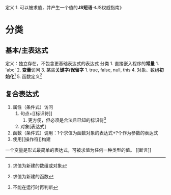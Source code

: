 定义
	1. 可以被求值，并产生一个值的**JS短语**-《JS权威指南》

# 分类
## 基本/主表达式
定义：独立存在，不包含更基础表达式的表达式
分类
	1. 直接嵌入程序的**常量**
		1. 'abc'
	2. **变量**访问
	3. 某些**关键字/保留字**
		1. true, false, null, this
	4. 对象、数组**初始化**[^1]
	5. 函数定义[^2]

## 复合表达式
1. 属性（条件式）访问
	1. 句点+[[标识符]] 
		1. 更方便，但必须是合法且已知的标识符[^3]
	2. 对象\[表达式] 
2. 函数（条件式）调用：1个求值为函数对象的表达式+?个作为参数的表达式
3. 使用[[操作符]]构建

一个变量是形式最简单的表达式，可被求值为任何一种类型的值。
[[断言]]

[^1]: 求值为新建的数组或对象
[^2]: 求值为新建的函数
[^3]: 不能在运行时再判断